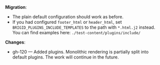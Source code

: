 
**Migration**:

- The plain default configuration should work as before.
- If you had configured `footer_html` or `header_html`, set `BRIGID_PLUGINS_INCLUDE_TEMPLATES` to the path with `*.html.j2` instead. You can find examples here: `./test-content/plugins/include/`

**Changes**:

- gh-120 — Added plugins. Monolithic rendering is partially split into default plugins. The work will continue in the future.
